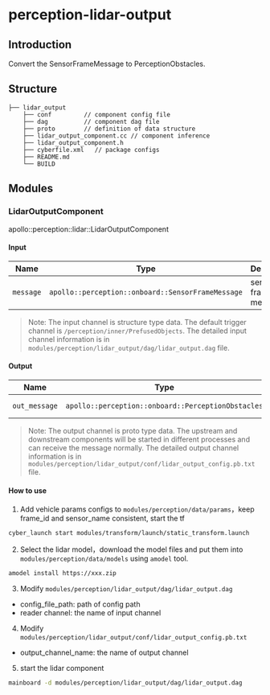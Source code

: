 # perception-lidar-output

## Introduction

Convert the SensorFrameMessage to PerceptionObstacles.

## Structure

```
├── lidar_output
    ├── conf         // component config file
    ├── dag          // component dag file
    ├── proto        // definition of data structure
    ├── lidar_output_component.cc // component inference
    ├── lidar_output_component.h
    ├── cyberfile.xml   // package configs
    ├── README.md
    └── BUILD
```

## Modules

### LidarOutputComponent

apollo::perception::lidar::LidarOutputComponent

#### Input

| Name      | Type                                              | Description          | Input channal |
| --------- | ------------------------------------------------- | -------------------- | ------------- |
| `message` | `apollo::perception::onboard::SensorFrameMessage` | sensor frame message | /perception/inner/PrefusedObjects |

>Note: The input channel is structure type data. The default trigger channel is `/perception/inner/PrefusedObjects`. The detailed input channel information is in `modules/perception/lidar_output/dag/lidar_output.dag` file.

#### Output

| Name          | Type                                               | Description                  | Output channal |
| ------------- | -------------------------------------------------- | ---------------------------- | -------------- |
| `out_message` | `apollo::perception::onboard::PerceptionObstacles` | lidar output message         | /apollo/perception/obstacles |

>Note: The output channel is proto type data. The upstream and downstream components will be started in different processes and can receive the message normally. The detailed output channel information is in `modules/perception/lidar_output/conf/lidar_output_config.pb.txt` file.

#### How to use

1. Add vehicle params configs to `modules/perception/data/params`，keep frame_id and sensor_name consistent, start the
   tf

```bash
cyber_launch start modules/transform/launch/static_transform.launch
```

2. Select the lidar model，download the model files and put them into `modules/perception/data/models` using `amodel`
   tool.

```bash
amodel install https://xxx.zip
```

3. Modify `modules/perception/lidar_output/dag/lidar_output.dag`

- config_file_path: path of config path
- reader channel: the name of input channel

4. Modify `modules/perception/lidar_output/conf/lidar_output_config.pb.txt`

- output_channel_name: the name of output channel

5. start the lidar component

```bash
mainboard -d modules/perception/lidar_output/dag/lidar_output.dag
```
